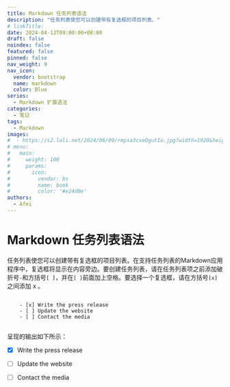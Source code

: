 ```yaml
---
title: Markdown 任务列表语法
description: "任务列表使您可以创建带有复选框的项目列表。"
# linkTitle:
date: 2024-04-12T09:00:00+08:00
draft: false
noindex: false
featured: false
pinned: false
nav_weight: 9
nav_icon:
  vendor: bootstrap
  name: markdown
  color: Blue
series:
  - Markdown 扩展语法
categories:
  - 笔记
tags:
  - Markdown
images:
#  - https://s2.loli.net/2024/06/09/rmpsa3cxeOgutIo.jpg?width=1920&height=1440
# menu:
#   main:
#     weight: 100
#     params:
#       icon:
#         vendor: bs
#         name: book
#         color: '#e24d0e'
authors:
  - Afei
---
```


# Markdown 任务列表语法
任务列表使您可以创建带有复选框的项目列表。在支持任务列表的Markdown应用程序中，复选框将显示在内容旁边。要创建任务列表，请在任务列表项之前添加破折号`-`和方括号`[ ]`，并在`[ ]`前面加上空格。要选择一个复选框，请在方括号`[x]`之间添加 x 。

```

	- [x] Write the press release
	- [ ] Update the website
	- [ ] Contact the media


```

呈现的输出如下所示：

- [x] Write the press release
- [ ] Update the website
- [ ] Contact the media

